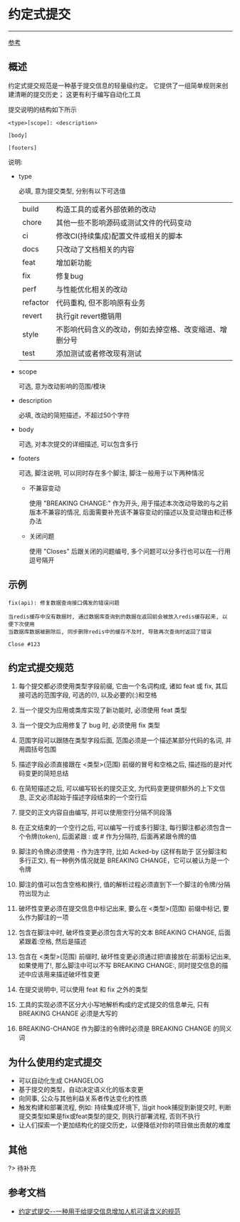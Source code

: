 # 约定式提交

---

[参考](https://www.conventionalcommits.org/zh-hans/v1.0.0/)

## 概述

约定式提交规范是一种基于提交信息的轻量级约定。 它提供了一组简单规则来创建清晰的提交历史； 这更有利于编写自动化工具

提交说明的结构如下所示

```shell
<type>[scope]: <description>

[body]

[footers]
```

说明:
- type

    必填, 意为提交类型, 分别有以下可选值

    |||
    |:-|:-|
    |build|构造工具的或者外部依赖的改动|
    |chore|其他一些不影响源码或测试文件的代码变动|
    |ci|修改CI(持续集成)配置文件或相关的脚本|
    |docs|只改动了文档相关的内容|
    |feat|增加新功能|
    |fix|修复bug|
    |perf|与性能优化相关的改动|
    |refactor|代码重构, 但不影响原有业务|
    |revert|执行git revert撤销用|
    |style|不影响代码含义的改动，例如去掉空格、改变缩进、增删分号|
    |test|添加测试或者修改现有测试|

- scope

    可选, 意为改动影响的范围/模块

- description

    必填, 改动的简短描述，不超过50个字符

- body

    可选, 对本次提交的详细描述, 可以包含多行

- footers

    可选, 脚注说明, 可以同时存在多个脚注, 脚注一般用于以下两种情况

    - 不兼容变动

        使用 "BREAKING CHANGE:" 作为开头, 用于描述本次改动导致的与之前版本不兼容的情况, 后面需要补充该不兼容变动的描述以及变动理由和迁移办法
    
    - 关闭问题

        使用 "Closes" 后跟关闭的问题编号, 多个问题可以分多行也可以在一行用逗号隔开

## 示例

```shell
fix(api): 修复数据查询接口偶发的错误问题

当redis缓存中没有数据时, 通过数据库查询到的数据在返回前会被放入redis缓存起来, 以便下次使用
当数据库数据被删除后, 同步删除redis中的缓存不及时, 导致再次查询时返回了错误

Close #123

```

## 约定式提交规范

1. 每个提交都必须使用类型字段前缀, 它由一个名词构成, 诸如 feat 或 fix, 其后接可选的范围字段, 可选的(!), 以及必要的(:)和空格

2. 当一个提交为应用或类库实现了新功能时, 必须使用 feat 类型

3. 当一个提交为应用修复了 bug 时, 必须使用 fix 类型

4. 范围字段可以跟随在类型字段后面, 范围必须是一个描述某部分代码的名词, 并用圆括号包围

5. 描述字段必须直接跟在 <类型>(范围) 前缀的冒号和空格之后, 描述指的是对代码变更的简短总结

6. 在简短描述之后, 可以编写较长的提交正文, 为代码变更提供额外的上下文信息, 正文必须起始于描述字段结束的一个空行后

7. 提交的正文内容自由编写, 并可以使用空行分隔不同段落

8. 在正文结束的一个空行之后, 可以编写一行或多行脚注, 每行脚注都必须包含一个令牌(token), 后面紧跟 :<space> 或 <space># 作为分隔符, 后面再紧跟令牌的值

9. 脚注的令牌必须使用 - 作为连字符, 比如 Acked-by (这样有助于 区分脚注和多行正文), 有一种例外情况就是 BREAKING CHANGE，它可以被认为是一个令牌

10. 脚注的值可以包含空格和换行, 值的解析过程必须直到下一个脚注的令牌/分隔符出现为止

11. 破坏性变更必须在提交信息中标记出来, 要么在 <类型>(范围) 前缀中标记, 要么作为脚注的一项

12. 包含在脚注中时, 破坏性变更必须包含大写的文本 BREAKING CHANGE, 后面紧跟着:空格, 然后是描述

13. 包含在 <类型>(范围) 前缀时, 破坏性变更必须通过把!直接放在:前面标记出来, 如果使用了!, 那么脚注中可以不写 BREAKING CHANGE:, 同时提交信息的描述中应该用来描述破坏性变更

14. 在提交说明中, 可以使用 feat 和 fix 之外的类型

15. 工具的实现必须不区分大小写地解析构成约定式提交的信息单元, 只有 BREAKING CHANGE 必须是大写的

16. BREAKING-CHANGE 作为脚注的令牌时必须是 BREAKING CHANGE 的同义词

## 为什么使用约定式提交

- 可以自动化生成 CHANGELOG
- 基于提交的类型，自动决定语义化的版本变更
- 向同事, 公众与其他利益关系者传达变化的性质
- 触发构建和部署流程, 例如: 持续集成环境下, 当git hook捕捉到新提交时, 判断提交类型如果是fix或feat类型的提交, 则执行部署流程, 否则不执行
- 让人们探索一个更加结构化的提交历史，以便降低对你的项目做出贡献的难度

## 其他

?> 待补充

## 参考文档

- [约定式提交--一种用于给提交信息增加人机可读含义的规范](https://www.conventionalcommits.org/zh-hans/v1.0.0/)